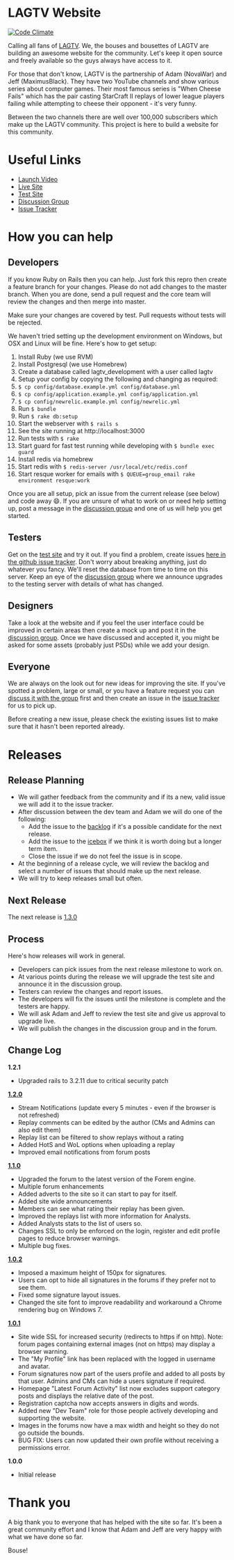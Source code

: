 LAGTV Website
=============

[![Code Climate](https://codeclimate.com/badge.png)](https://codeclimate.com/github/andypike/lagtv)

Calling all fans of [LAGTV](http://www.youtube.com/user/LifesAGlitchTV). We, the bouses and bousettes of LAGTV are building an awesome website for the community. Let's keep it open source and freely available so the guys always have access to it.

For those that don't know, LAGTV is the partnership of Adam (NovaWar) and Jeff (MaximusBlack). They have two YouTube channels and show various series about computer games. Their most famous series is "When Cheese Fails" which has the pair casting StarCraft II replays of lower league players failing while attempting to cheese their opponent - it's very funny. 

Between the two channels there are well over 100,000 subscribers which make up the LAGTV community. This project is here to build a website for this community.

Useful Links
============

* [Launch Video](http://youtu.be/oDqLysmsONw)
* [Live Site](http://www.lag.tv)
* [Test Site](http://lagtv.andypike.com)
* [Discussion Group](http://groups.google.com/group/lagtv-website?hl=en)
* [Issue Tracker](https://github.com/andypike/lagtv/issues)

How you can help
================

Developers
----------

If you know Ruby on Rails then you can help. Just fork this repro then create a feature branch for your changes. Please do not add changes to the master branch. When you are done, send a pull request and the core team will review the changes and then merge into master.

Make sure your changes are covered by test. Pull requests without tests will be rejected.

We haven't tried setting up the development environment on Windows, but OSX and Linux will be fine. Here's how to get setup:

1. Install Ruby (we use RVM)
2. Install Postgresql (we use Homebrew)
3. Create a database called lagtv_development with a user called lagtv
4. Setup your config by copying the following and changing as required:
  1. ```$ cp config/database.example.yml config/database.yml```
  2. ```$ cp config/application.example.yml config/application.yml```
  3. ```$ cp config/newrelic.example.yml config/newrelic.yml```
5. Run ```$ bundle```
6. Run ```$ rake db:setup```
7. Start the webserver with ```$ rails s```
8. See the site running at http://localhost:3000
9. Run tests with ```$ rake```
10. Start guard for fast test running while developing with ```$ bundle exec guard```
11. Install redis via homebrew
12. Start redis with ```$ redis-server /usr/local/etc/redis.conf```
13. Start resque worker for emails with ```$ QUEUE=group_email rake environment resque:work```

Once you are all setup, pick an issue from the current release (see below) and code away :smile:. If you are unsure of what to work on or need help setting up, post a message in the [discussion group](http://groups.google.com/group/lagtv-website?hl=en) and one of us will help you get started.

Testers
-------

Get on the [test site](http://lagtv.andypike.com) and try it out. If you find a problem, create issues [here in the github issue tracker](https://github.com/andypike/lagtv/issues). Don't worry about breaking anything, just do whatever you fancy. We'll reset the database from time to time on this server. Keep an eye of the [discussion group](http://groups.google.com/group/lagtv-website?hl=en) where we announce upgrades to the testing server with details of what has changed.

Designers
---------

Take a look at the website and if you feel the user interface could be improved in certain areas then create a mock up and post it in the [discussion group](http://groups.google.com/group/lagtv-website?hl=en). Once we have discussed and accepted it, you might be asked for some assets (probably just PSDs) while we add your design.

Everyone
--------

We are always on the look out for new ideas for improving the site. If you've spotted a problem, large or small, or you have a feature request you can [discuss it with the group](http://groups.google.com/group/lagtv-website?hl=en) first and then create an issue in the [issue tracker](https://github.com/andypike/lagtv/issues) for us to pick up.

Before creating a new issue, please check the existing issues list to make sure that it hasn't been reported already.

Releases
========

Release Planning
----------------

* We will gather feedback from the community and if its a new, valid issue we will add it to the issue tracker.
* After discussion between the dev team and Adam we will do one of the following:
   * Add the issue to the [backlog](https://github.com/andypike/lagtv/issues?milestone=5&page=1&state=open) if it's a possible candidate for the next release.
   * Add the issue to the [icebox](https://github.com/andypike/lagtv/issues?milestone=10&page=1&state=open) if we think it is worth doing but a longer term item.
   * Close the issue if we do not feel the issue is in scope.
* At the beginning of a release cycle, we will review the backlog and select a number of issues that should make up the next release.
* We will try to keep releases small but often.

Next Release
------------

The next release is [1.3.0](https://github.com/andypike/lagtv/issues?milestone=14&state=open)

Process
-------

Here's how releases will work in general. 

* Developers can pick issues from the next release milestone to work on.
* At various points during the release we will upgrade the test site and announce it in the discussion group.
* Testers can review the changes and report issues.
* The developers will fix the issues until the milestone is complete and the testers are happy.
* We will ask Adam and Jeff to review the test site and give us approval to upgrade live.
* We will publish the changes in the discussion group and in the forum.

Change Log
----------

**1.2.1**

* Upgraded rails to 3.2.11 due to critical security patch

**[1.2.0](https://github.com/andypike/lagtv/issues?milestone=12&state=closed)**

* Stream Notifications (update every 5 minutes - even if the browser is not refreshed)
* Replay comments can be edited by the author (CMs and Admins can also edit them)
* Replay list can be filtered to show replays without a rating
* Added HotS and WoL options when uploading a replay
* Improved email notifications from forum posts

**[1.1.0](https://github.com/andypike/lagtv/issues?milestone=11&state=closed)**

* Upgraded the forum to the latest version of the Forem engine.
* Multiple forum enhancements
* Added adverts to the site so it can start to pay for itself.
* Added site wide announcements
* Members can see what rating their replay has been given.
* Improved the replays list with more information for Analysts.
* Added Analysts stats to the list of users so.
* Changes SSL to only be enforced on the login, register and edit profile pages to reduce browser warnings.
* Multiple bug fixes.

**[1.0.2](https://github.com/andypike/lagtv/issues?milestone=9&page=1&state=closed)**

* Imposed a maximum height of 150px for signatures.
* Users can opt to hide all signatures in the forums if they prefer not to see them.
* Fixed some signature layout issues.
* Changed the site font to improve readability and workaround a Chrome rendering bug on Windows 7.

**[1.0.1](https://github.com/andypike/lagtv/issues?milestone=8&page=1&state=closed)**

* Site wide SSL for increased security (redirects to https if on http). Note: forum pages containing external images (not on https) may display a browser warning.
* The "My Profile" link has been replaced with the logged in username and avatar.
* Forum signatures now part of the users profile and added to all posts by that user. Admins and CMs can hide a users signature if required.
* Homepage "Latest Forum Activity" list now excludes support category posts and displays the relative date of the post.
* Registration captcha now accepts answers in digits and words.
* Added new "Dev Team" role for those people actively developing and supporting the website.
* Images in the forums now have a max width and height so they do not go outside the bounds.
* BUG FIX: Users can now updated their own profile without receiving a permissions error.

**1.0.0**

* Initial release

Thank you
=========

A big thank you to everyone that has helped with the site so far. It's been a great community effort and I know that Adam and Jeff are very happy with what we have done so far.

Bouse!
